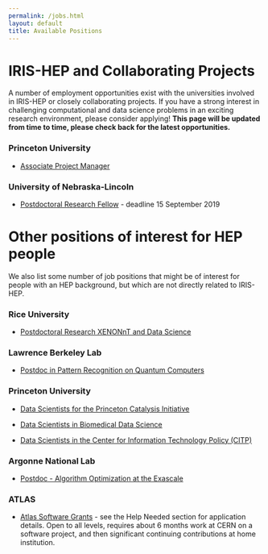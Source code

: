 ```yaml
---
permalink: /jobs.html
layout: default
title: Available Positions
---
```


# IRIS-HEP and Collaborating Projects

 A number of employment opportunities exist with the universities involved in IRIS-HEP or closely collaborating projects. If you have a strong interest in challenging computational and data science problems in an exciting research environment, please consider applying! **This page will be updated from time to time, please check back for the latest opportunities.**

### Princeton University
  * [Associate Project Manager](https://puwebp.princeton.edu/AcadHire/apply/application.xhtml?listingId=11761) 

### University of Nebraska-Lincoln
  * [Postdoctoral Research Fellow](http://inspirehep.net/record/1748258) - deadline 15 September 2019

# Other positions of interest for HEP people

We also list some number of job positions that might be of interest for people
with an HEP background, but which are not directly related to IRIS-HEP.

### Rice University 
  * [Postdoctoral Research XENONnT and Data Science](https://jobs.rice.edu/postings/20856)

### Lawrence Berkeley Lab
  * [Postdoc in Pattern Recognition on Quantum Computers](https://academicjobsonline.org/ajo/jobs/13801)

### Princeton University

  * [Data Scientists for the Princeton Catalysis Initiative](https://puwebp.princeton.edu/AcadHire/apply/application.xhtml?listingId=10662)

  * [Data Scientists in Biomedical Data Science](https://puwebp.princeton.edu/AcadHire/apply/application.xhtml?listingId=10661)

  * [Data Scientists in the Center for Information Technology Policy (CITP)](https://puwebp.princeton.edu/AcadHire/apply/application.xhtml?listingId=10641)

### Argonne National Lab

  * [Postdoc - Algorithm Optimization at the Exascale](https://careers.peopleclick.com/careerscp/client_argonnelab/post_doc/en_US/gateway.do?functionName=viewFromLink&localeCode=en-us&jobPostId=7071)

### ATLAS

  * [Atlas Software Grants](https://twiki.cern.ch/twiki/bin/viewauth/AtlasComputing/AtlasComputing) - see the Help Needed section for application details.  Open to all levels, requires about 6 months work at CERN on a software project, and then significant continuing contributions at home institution.
